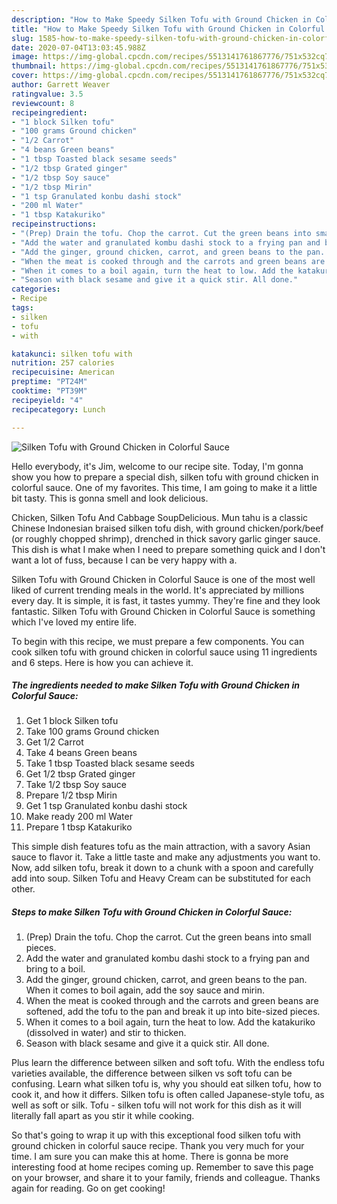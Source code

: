 ```yaml
---
description: "How to Make Speedy Silken Tofu with Ground Chicken in Colorful Sauce"
title: "How to Make Speedy Silken Tofu with Ground Chicken in Colorful Sauce"
slug: 1585-how-to-make-speedy-silken-tofu-with-ground-chicken-in-colorful-sauce
date: 2020-07-04T13:03:45.988Z
image: https://img-global.cpcdn.com/recipes/5513141761867776/751x532cq70/silken-tofu-with-ground-chicken-in-colorful-sauce-recipe-main-photo.jpg
thumbnail: https://img-global.cpcdn.com/recipes/5513141761867776/751x532cq70/silken-tofu-with-ground-chicken-in-colorful-sauce-recipe-main-photo.jpg
cover: https://img-global.cpcdn.com/recipes/5513141761867776/751x532cq70/silken-tofu-with-ground-chicken-in-colorful-sauce-recipe-main-photo.jpg
author: Garrett Weaver
ratingvalue: 3.5
reviewcount: 8
recipeingredient:
- "1 block Silken tofu"
- "100 grams Ground chicken"
- "1/2 Carrot"
- "4 beans Green beans"
- "1 tbsp Toasted black sesame seeds"
- "1/2 tbsp Grated ginger"
- "1/2 tbsp Soy sauce"
- "1/2 tbsp Mirin"
- "1 tsp Granulated konbu dashi stock"
- "200 ml Water"
- "1 tbsp Katakuriko"
recipeinstructions:
- "(Prep) Drain the tofu. Chop the carrot. Cut the green beans into small pieces."
- "Add the water and granulated kombu dashi stock to a frying pan and bring to a boil."
- "Add the ginger, ground chicken, carrot, and green beans to the pan. When it comes to boil again, add the soy sauce and mirin."
- "When the meat is cooked through and the carrots and green beans are softened, add the tofu to the pan and break it up into bite-sized pieces."
- "When it comes to a boil again, turn the heat to low. Add the katakuriko (dissolved in water) and stir to thicken."
- "Season with black sesame and give it a quick stir. All done."
categories:
- Recipe
tags:
- silken
- tofu
- with

katakunci: silken tofu with 
nutrition: 257 calories
recipecuisine: American
preptime: "PT24M"
cooktime: "PT39M"
recipeyield: "4"
recipecategory: Lunch

---
```



![Silken Tofu with Ground Chicken in Colorful Sauce](https://img-global.cpcdn.com/recipes/5513141761867776/751x532cq70/silken-tofu-with-ground-chicken-in-colorful-sauce-recipe-main-photo.jpg)

Hello everybody, it's Jim, welcome to our recipe site. Today, I'm gonna show you how to prepare a special dish, silken tofu with ground chicken in colorful sauce. One of my favorites. This time, I am going to make it a little bit tasty. This is gonna smell and look delicious.

Chicken, Silken Tofu And Cabbage SoupDelicious. Mun tahu is a classic Chinese Indonesian braised silken tofu dish, with ground chicken/pork/beef (or roughly chopped shrimp), drenched in thick savory garlic ginger sauce. This dish is what I make when I need to prepare something quick and I don&#39;t want a lot of fuss, because I can be very happy with a.

Silken Tofu with Ground Chicken in Colorful Sauce is one of the most well liked of current trending meals in the world. It's appreciated by millions every day. It is simple, it is fast, it tastes yummy. They're fine and they look fantastic. Silken Tofu with Ground Chicken in Colorful Sauce is something which I've loved my entire life.


To begin with this recipe, we must prepare a few components. You can cook silken tofu with ground chicken in colorful sauce using 11 ingredients and 6 steps. Here is how you can achieve it.

<!--inarticleads1-->

##### The ingredients needed to make Silken Tofu with Ground Chicken in Colorful Sauce:

1. Get 1 block Silken tofu
1. Take 100 grams Ground chicken
1. Get 1/2 Carrot
1. Take 4 beans Green beans
1. Take 1 tbsp Toasted black sesame seeds
1. Get 1/2 tbsp Grated ginger
1. Take 1/2 tbsp Soy sauce
1. Prepare 1/2 tbsp Mirin
1. Get 1 tsp Granulated konbu dashi stock
1. Make ready 200 ml Water
1. Prepare 1 tbsp Katakuriko


This simple dish features tofu as the main attraction, with a savory Asian sauce to flavor it. Take a little taste and make any adjustments you want to. Now, add silken tofu, break it down to a chunk with a spoon and carefully add into soup. Silken Tofu and Heavy Cream can be substituted for each other. 

<!--inarticleads2-->

##### Steps to make Silken Tofu with Ground Chicken in Colorful Sauce:

1. (Prep) Drain the tofu. Chop the carrot. Cut the green beans into small pieces.
1. Add the water and granulated kombu dashi stock to a frying pan and bring to a boil.
1. Add the ginger, ground chicken, carrot, and green beans to the pan. When it comes to boil again, add the soy sauce and mirin.
1. When the meat is cooked through and the carrots and green beans are softened, add the tofu to the pan and break it up into bite-sized pieces.
1. When it comes to a boil again, turn the heat to low. Add the katakuriko (dissolved in water) and stir to thicken.
1. Season with black sesame and give it a quick stir. All done.


Plus learn the difference between silken and soft tofu. With the endless tofu varieties available, the difference between silken vs soft tofu can be confusing. Learn what silken tofu is, why you should eat silken tofu, how to cook it, and how it differs. Silken tofu is often called Japanese-style tofu, as well as soft or silk. Tofu - silken tofu will not work for this dish as it will literally fall apart as you stir it while cooking. 

So that's going to wrap it up with this exceptional food silken tofu with ground chicken in colorful sauce recipe. Thank you very much for your time. I am sure you can make this at home. There is gonna be more interesting food at home recipes coming up. Remember to save this page on your browser, and share it to your family, friends and colleague. Thanks again for reading. Go on get cooking!
